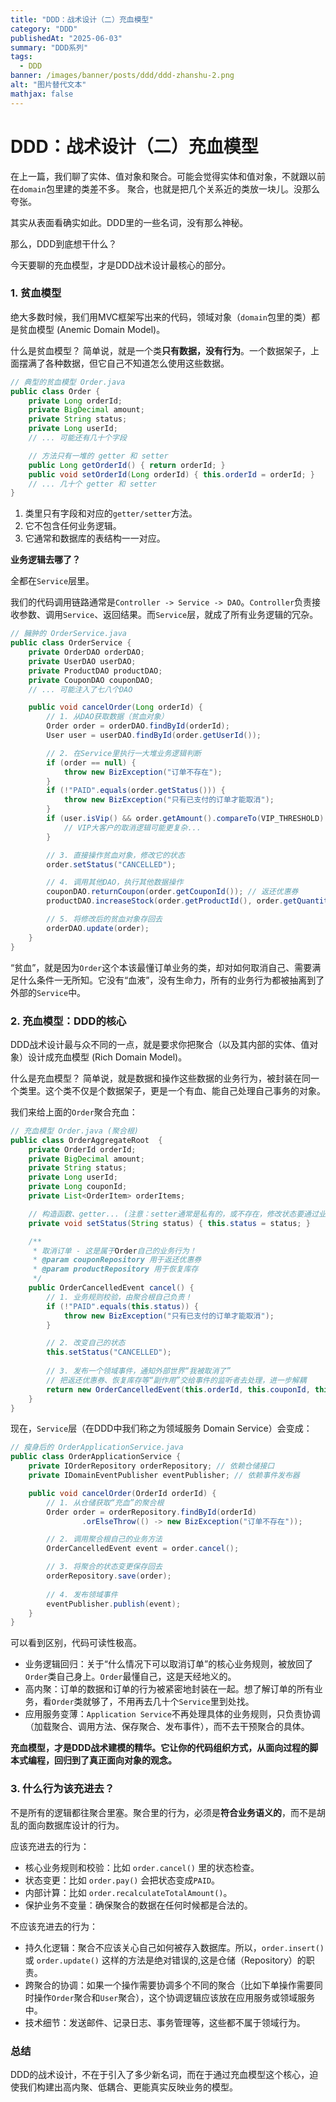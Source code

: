 ```yaml
---
title: "DDD：战术设计（二）充血模型"  
category: "DDD"  
publishedAt: "2025-06-03"  
summary: "DDD系列"  
tags:  
  - DDD
banner: /images/banner/posts/ddd/ddd-zhanshu-2.png
alt: "图片替代文本"  
mathjax: false
---
```

# DDD：战术设计（二）充血模型


在上一篇，我们聊了实体、值对象和聚合。可能会觉得实体和值对象，不就跟以前在`domain`包里建的类差不多。
聚合，也就是把几个关系近的类放一块儿。没那么夸张。

其实从表面看确实如此。DDD里的一些名词，没有那么神秘。

那么，DDD到底想干什么？

今天要聊的充血模型，才是DDD战术设计最核心的部分。

### 1. 贫血模型

绝大多数时候，我们用MVC框架写出来的代码，领域对象（`domain`包里的类）都是贫血模型 (Anemic Domain Model)。

什么是贫血模型？
简单说，就是一个类**只有数据，没有行为**。一个数据架子，上面摆满了各种数据，但它自己不知道怎么使用这些数据。

```java
// 典型的贫血模型 Order.java
public class Order {
    private Long orderId;
    private BigDecimal amount;
    private String status;
    private Long userId;
    // ... 可能还有几十个字段

    // 方法只有一堆的 getter 和 setter
    public Long getOrderId() { return orderId; }
    public void setOrderId(Long orderId) { this.orderId = orderId; }
    // ... 几十个 getter 和 setter
}
```

1.  类里只有字段和对应的`getter/setter`方法。
2.  它不包含任何业务逻辑。
3.  它通常和数据库的表结构一一对应。

**业务逻辑去哪了？**

全都在`Service`层里。

我们的代码调用链路通常是`Controller -> Service -> DAO`。`Controller`负责接收参数、调用`Service`、返回结果。而`Service`层，就成了所有业务逻辑的冗杂。

```java
// 臃肿的 OrderService.java
public class OrderService {
    private OrderDAO orderDAO;
    private UserDAO userDAO;
    private ProductDAO productDAO;
    private CouponDAO couponDAO;
    // ... 可能注入了七八个DAO

    public void cancelOrder(Long orderId) {
        // 1. 从DAO获取数据（贫血对象）
        Order order = orderDAO.findById(orderId);
        User user = userDAO.findById(order.getUserId());

        // 2. 在Service里执行一大堆业务逻辑判断
        if (order == null) {
            throw new BizException("订单不存在");
        }
        if (!"PAID".equals(order.getStatus())) {
            throw new BizException("只有已支付的订单才能取消");
        }
        if (user.isVip() && order.getAmount().compareTo(VIP_THRESHOLD) > 0) {
            // VIP大客户的取消逻辑可能更复杂...
        }

        // 3. 直接操作贫血对象，修改它的状态
        order.setStatus("CANCELLED");

        // 4. 调用其他DAO，执行其他数据操作
        couponDAO.returnCoupon(order.getCouponId()); // 返还优惠券
        productDAO.increaseStock(order.getProductId(), order.getQuantity()); // 恢复库存

        // 5. 将修改后的贫血对象存回去
        orderDAO.update(order);
    }
}
```

“贫血”，就是因为`Order`这个本该最懂订单业务的类，却对如何取消自己、需要满足什么条件一无所知。它没有“血液”，没有生命力，所有的业务行为都被抽离到了外部的`Service`中。

### 2. 充血模型：DDD的核心

DDD战术设计最与众不同的一点，就是要求你把聚合（以及其内部的实体、值对象）设计成充血模型 (Rich Domain Model)。

什么是充血模型？
简单说，就是数据和操作这些数据的业务行为，被封装在同一个类里。这个类不仅是个数据架子，更是一个有血、能自己处理自己事务的对象。

我们来给上面的`Order`聚合充血：

```java
// 充血模型 Order.java (聚合根)
public class OrderAggregateRoot  {
    private OrderId orderId;
    private BigDecimal amount;
    private String status;
    private Long userId;
    private Long couponId;
    private List<OrderItem> orderItems;

    // 构造函数、getter... (注意：setter通常是私有的，或不存在，修改状态要通过业务方法)
    private void setStatus(String status) { this.status = status; }

    /**
     * 取消订单 - 这是属于Order自己的业务行为！
     * @param couponRepository 用于返还优惠券
     * @param productRepository 用于恢复库存
     */
    public OrderCancelledEvent cancel() {
        // 1. 业务规则校验，由聚合根自己负责！
        if (!"PAID".equals(this.status)) {
            throw new BizException("只有已支付的订单才能取消");
        }

        // 2. 改变自己的状态
        this.setStatus("CANCELLED");
        
        // 3. 发布一个领域事件，通知外部世界“我被取消了”
        // 把返还优惠券、恢复库存等“副作用”交给事件的监听者去处理，进一步解耦
        return new OrderCancelledEvent(this.orderId, this.couponId, this.orderItems);
    }
}
```

现在，`Service`层（在DDD中我们称之为领域服务 Domain Service）会变成：

```java
// 瘦身后的 OrderApplicationService.java
public class OrderApplicationService {
    private IOrderRepository orderRepository; // 依赖仓储接口
    private IDomainEventPublisher eventPublisher; // 依赖事件发布器

    public void cancelOrder(OrderId orderId) {
        // 1. 从仓储获取“充血”的聚合根
        Order order = orderRepository.findById(orderId)
                .orElseThrow(() -> new BizException("订单不存在"));

        // 2. 调用聚合根自己的业务方法
        OrderCancelledEvent event = order.cancel();

        // 3. 将聚合的状态变更保存回去
        orderRepository.save(order);
        
        // 4. 发布领域事件
        eventPublisher.publish(event);
    }
}
```

可以看到区别，代码可读性极高。

*   业务逻辑回归：关于“什么情况下可以取消订单”的核心业务规则，被放回了`Order`类自己身上。`Order`最懂自己，这是天经地义的。
*   高内聚：订单的数据和订单的行为被紧密地封装在一起。想了解订单的所有业务，看`Order`类就够了，不用再去几十个`Service`里到处找。
*   应用服务变薄：`Application Service`不再处理具体的业务规则，只负责协调（加载聚合、调用方法、保存聚合、发布事件），而不去干预聚合的具体。

**充血模型，才是DDD战术建模的精华。它让你的代码组织方式，从面向过程的脚本式编程，回归到了真正面向对象的观念。**

### 3. 什么行为该充进去？

不是所有的逻辑都往聚合里塞。聚合里的行为，必须是**符合业务语义的**，而不是胡乱的面向数据库设计的行为。

应该充进去的行为：
*   核心业务规则和校验：比如 `order.cancel()` 里的状态检查。
*   状态变更：比如 `order.pay()` 会把状态变成`PAID`。
*   内部计算：比如 `order.recalculateTotalAmount()`。
*   保护业务不变量：确保聚合的数据在任何时候都是合法的。

不应该充进去的行为：
*   持久化逻辑：聚合不应该关心自己如何被存入数据库。所以，`order.insert()` 或 `order.update()` 这样的方法是绝对错误的,这是仓储（Repository）的职责。
*   跨聚合的协调：如果一个操作需要协调多个不同的聚合（比如下单操作需要同时操作`Order`聚合和`User`聚合），这个协调逻辑应该放在应用服务或领域服务中。
*   技术细节：发送邮件、记录日志、事务管理等，这些都不属于领域行为。

### 总结

DDD的战术设计，不在于引入了多少新名词，而在于通过充血模型这个核心，迫使我们构建出高内聚、低耦合、更能真实反映业务的模型。

